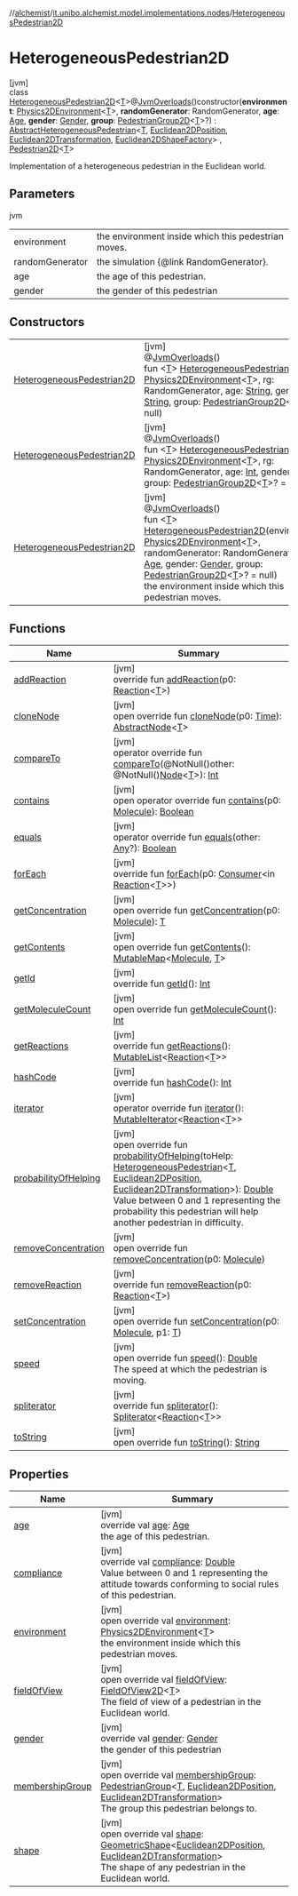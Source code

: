 //[alchemist](../../../index.md)/[it.unibo.alchemist.model.implementations.nodes](../index.md)/[HeterogeneousPedestrian2D](index.md)

# HeterogeneousPedestrian2D

[jvm]\
class [HeterogeneousPedestrian2D](index.md)<[T](index.md)>@[JvmOverloads](https://kotlinlang.org/api/latest/jvm/stdlib/kotlin.jvm/-jvm-overloads/index.html)()constructor(**environment**: [Physics2DEnvironment](../../it.unibo.alchemist.model.interfaces.environments/-physics2-d-environment/index.md)<[T](index.md)>, **randomGenerator**: RandomGenerator, **age**: [Age](../../it.unibo.alchemist.model.cognitiveagents.impact.individual/-age/index.md), **gender**: [Gender](../../it.unibo.alchemist.model.cognitiveagents.impact.individual/-gender/index.md), **group**: [PedestrianGroup2D](../../it.unibo.alchemist.model.interfaces/-pedestrian-group2-d/index.md)<[T](index.md)>?) : [AbstractHeterogeneousPedestrian](../-abstract-heterogeneous-pedestrian/index.md)<[T](index.md), [Euclidean2DPosition](../../it.unibo.alchemist.model.implementations.positions/-euclidean2-d-position/index.md), [Euclidean2DTransformation](../../it.unibo.alchemist.model.interfaces.geometry.euclidean2d/-euclidean2-d-transformation/index.md), [Euclidean2DShapeFactory](../../it.unibo.alchemist.model.interfaces.geometry.euclidean2d/-euclidean2-d-shape-factory/index.md)> , [Pedestrian2D](../../it.unibo.alchemist.model.interfaces/-pedestrian2-d/index.md)<[T](index.md)> 

Implementation of a heterogeneous pedestrian in the Euclidean world.

## Parameters

jvm

| | |
|---|---|
| environment | the environment inside which this pedestrian moves. |
| randomGenerator | the simulation {@link RandomGenerator}. |
| age | the age of this pedestrian. |
| gender | the gender of this pedestrian |

## Constructors

| | |
|---|---|
| [HeterogeneousPedestrian2D](-heterogeneous-pedestrian2-d.md) | [jvm]<br>@[JvmOverloads](https://kotlinlang.org/api/latest/jvm/stdlib/kotlin.jvm/-jvm-overloads/index.html)()<br>fun <[T](index.md)> [HeterogeneousPedestrian2D](-heterogeneous-pedestrian2-d.md)(env: [Physics2DEnvironment](../../it.unibo.alchemist.model.interfaces.environments/-physics2-d-environment/index.md)<[T](index.md)>, rg: RandomGenerator, age: [String](https://kotlinlang.org/api/latest/jvm/stdlib/kotlin/-string/index.html), gender: [String](https://kotlinlang.org/api/latest/jvm/stdlib/kotlin/-string/index.html), group: [PedestrianGroup2D](../../it.unibo.alchemist.model.interfaces/-pedestrian-group2-d/index.md)<[T](index.md)>? = null) |
| [HeterogeneousPedestrian2D](-heterogeneous-pedestrian2-d.md) | [jvm]<br>@[JvmOverloads](https://kotlinlang.org/api/latest/jvm/stdlib/kotlin.jvm/-jvm-overloads/index.html)()<br>fun <[T](index.md)> [HeterogeneousPedestrian2D](-heterogeneous-pedestrian2-d.md)(env: [Physics2DEnvironment](../../it.unibo.alchemist.model.interfaces.environments/-physics2-d-environment/index.md)<[T](index.md)>, rg: RandomGenerator, age: [Int](https://kotlinlang.org/api/latest/jvm/stdlib/kotlin/-int/index.html), gender: [String](https://kotlinlang.org/api/latest/jvm/stdlib/kotlin/-string/index.html), group: [PedestrianGroup2D](../../it.unibo.alchemist.model.interfaces/-pedestrian-group2-d/index.md)<[T](index.md)>? = null) |
| [HeterogeneousPedestrian2D](-heterogeneous-pedestrian2-d.md) | [jvm]<br>@[JvmOverloads](https://kotlinlang.org/api/latest/jvm/stdlib/kotlin.jvm/-jvm-overloads/index.html)()<br>fun <[T](index.md)> [HeterogeneousPedestrian2D](-heterogeneous-pedestrian2-d.md)(environment: [Physics2DEnvironment](../../it.unibo.alchemist.model.interfaces.environments/-physics2-d-environment/index.md)<[T](index.md)>, randomGenerator: RandomGenerator, age: [Age](../../it.unibo.alchemist.model.cognitiveagents.impact.individual/-age/index.md), gender: [Gender](../../it.unibo.alchemist.model.cognitiveagents.impact.individual/-gender/index.md), group: [PedestrianGroup2D](../../it.unibo.alchemist.model.interfaces/-pedestrian-group2-d/index.md)<[T](index.md)>? = null)<br>    the environment inside which this pedestrian moves. |

## Functions

| Name | Summary |
|---|---|
| [addReaction](../-homogeneous-physical-pedestrian2-d/index.md#-1914162920%2FFunctions%2F-267951372) | [jvm]<br>override fun [addReaction](../-homogeneous-physical-pedestrian2-d/index.md#-1914162920%2FFunctions%2F-267951372)(p0: [Reaction](../../it.unibo.alchemist.model.interfaces/-reaction/index.md)<[T](index.md)>) |
| [cloneNode](../-homogeneous-physical-pedestrian2-d/index.md#1410251741%2FFunctions%2F-267951372) | [jvm]<br>open override fun [cloneNode](../-homogeneous-physical-pedestrian2-d/index.md#1410251741%2FFunctions%2F-267951372)(p0: [Time](../../it.unibo.alchemist.model.interfaces/-time/index.md)): [AbstractNode](../-abstract-node/index.md)<[T](index.md)> |
| [compareTo](../-homogeneous-physical-pedestrian2-d/index.md#-635306233%2FFunctions%2F-267951372) | [jvm]<br>operator override fun [compareTo](../-homogeneous-physical-pedestrian2-d/index.md#-635306233%2FFunctions%2F-267951372)(@NotNull()other: @NotNull()[Node](../../it.unibo.alchemist.model.interfaces/-node/index.md)<[T](index.md)>): [Int](https://kotlinlang.org/api/latest/jvm/stdlib/kotlin/-int/index.html) |
| [contains](../-homogeneous-physical-pedestrian2-d/index.md#-1500024274%2FFunctions%2F-267951372) | [jvm]<br>open operator override fun [contains](../-homogeneous-physical-pedestrian2-d/index.md#-1500024274%2FFunctions%2F-267951372)(p0: [Molecule](../../it.unibo.alchemist.model.interfaces/-molecule/index.md)): [Boolean](https://kotlinlang.org/api/latest/jvm/stdlib/kotlin/-boolean/index.html) |
| [equals](../-homogeneous-physical-pedestrian2-d/index.md#1855273807%2FFunctions%2F-267951372) | [jvm]<br>operator override fun [equals](../-homogeneous-physical-pedestrian2-d/index.md#1855273807%2FFunctions%2F-267951372)(other: [Any](https://kotlinlang.org/api/latest/jvm/stdlib/kotlin/-any/index.html)?): [Boolean](https://kotlinlang.org/api/latest/jvm/stdlib/kotlin/-boolean/index.html) |
| [forEach](../-homogeneous-physical-pedestrian2-d/index.md#1514566078%2FFunctions%2F-267951372) | [jvm]<br>override fun [forEach](../-homogeneous-physical-pedestrian2-d/index.md#1514566078%2FFunctions%2F-267951372)(p0: [Consumer](https://docs.oracle.com/javase/8/docs/api/java/util/function/Consumer.html)<in [Reaction](../../it.unibo.alchemist.model.interfaces/-reaction/index.md)<[T](index.md)>>) |
| [getConcentration](../-homogeneous-physical-pedestrian2-d/index.md#-989109866%2FFunctions%2F-267951372) | [jvm]<br>open override fun [getConcentration](../-homogeneous-physical-pedestrian2-d/index.md#-989109866%2FFunctions%2F-267951372)(p0: [Molecule](../../it.unibo.alchemist.model.interfaces/-molecule/index.md)): [T](index.md) |
| [getContents](../-abstract-node/get-contents.md) | [jvm]<br>open override fun [getContents](../-abstract-node/get-contents.md)(): [MutableMap](https://kotlinlang.org/api/latest/jvm/stdlib/kotlin.collections/-mutable-map/index.html)<[Molecule](../../it.unibo.alchemist.model.interfaces/-molecule/index.md), [T](index.md)> |
| [getId](../-homogeneous-physical-pedestrian2-d/index.md#2063123767%2FFunctions%2F-267951372) | [jvm]<br>override fun [getId](../-homogeneous-physical-pedestrian2-d/index.md#2063123767%2FFunctions%2F-267951372)(): [Int](https://kotlinlang.org/api/latest/jvm/stdlib/kotlin/-int/index.html) |
| [getMoleculeCount](../-abstract-node/get-molecule-count.md) | [jvm]<br>open override fun [getMoleculeCount](../-abstract-node/get-molecule-count.md)(): [Int](https://kotlinlang.org/api/latest/jvm/stdlib/kotlin/-int/index.html) |
| [getReactions](../-homogeneous-physical-pedestrian2-d/index.md#-301186114%2FFunctions%2F-267951372) | [jvm]<br>override fun [getReactions](../-homogeneous-physical-pedestrian2-d/index.md#-301186114%2FFunctions%2F-267951372)(): [MutableList](https://kotlinlang.org/api/latest/jvm/stdlib/kotlin.collections/-mutable-list/index.html)<[Reaction](../../it.unibo.alchemist.model.interfaces/-reaction/index.md)<[T](index.md)>> |
| [hashCode](../-abstract-node/hash-code.md) | [jvm]<br>override fun [hashCode](../-abstract-node/hash-code.md)(): [Int](https://kotlinlang.org/api/latest/jvm/stdlib/kotlin/-int/index.html) |
| [iterator](../-abstract-node/iterator.md) | [jvm]<br>operator override fun [iterator](../-abstract-node/iterator.md)(): [MutableIterator](https://kotlinlang.org/api/latest/jvm/stdlib/kotlin.collections/-mutable-iterator/index.html)<[Reaction](../../it.unibo.alchemist.model.interfaces/-reaction/index.md)<[T](index.md)>> |
| [probabilityOfHelping](../-cognitive-physical-pedestrian2-d/index.md#-1298149345%2FFunctions%2F-267951372) | [jvm]<br>open override fun [probabilityOfHelping](../-cognitive-physical-pedestrian2-d/index.md#-1298149345%2FFunctions%2F-267951372)(toHelp: [HeterogeneousPedestrian](../../it.unibo.alchemist.model.interfaces/-heterogeneous-pedestrian/index.md)<[T](index.md), [Euclidean2DPosition](../../it.unibo.alchemist.model.implementations.positions/-euclidean2-d-position/index.md), [Euclidean2DTransformation](../../it.unibo.alchemist.model.interfaces.geometry.euclidean2d/-euclidean2-d-transformation/index.md)>): [Double](https://kotlinlang.org/api/latest/jvm/stdlib/kotlin/-double/index.html)<br>Value between 0 and 1 representing the probability this pedestrian will help another pedestrian in difficulty. |
| [removeConcentration](../-homogeneous-physical-pedestrian2-d/index.md#571173562%2FFunctions%2F-267951372) | [jvm]<br>open override fun [removeConcentration](../-homogeneous-physical-pedestrian2-d/index.md#571173562%2FFunctions%2F-267951372)(p0: [Molecule](../../it.unibo.alchemist.model.interfaces/-molecule/index.md)) |
| [removeReaction](../-homogeneous-physical-pedestrian2-d/index.md#982079025%2FFunctions%2F-267951372) | [jvm]<br>override fun [removeReaction](../-homogeneous-physical-pedestrian2-d/index.md#982079025%2FFunctions%2F-267951372)(p0: [Reaction](../../it.unibo.alchemist.model.interfaces/-reaction/index.md)<[T](index.md)>) |
| [setConcentration](../-homogeneous-physical-pedestrian2-d/index.md#-1479666879%2FFunctions%2F-267951372) | [jvm]<br>open override fun [setConcentration](../-homogeneous-physical-pedestrian2-d/index.md#-1479666879%2FFunctions%2F-267951372)(p0: [Molecule](../../it.unibo.alchemist.model.interfaces/-molecule/index.md), p1: [T](index.md)) |
| [speed](../-abstract-homogeneous-pedestrian/speed.md) | [jvm]<br>open override fun [speed](../-abstract-homogeneous-pedestrian/speed.md)(): [Double](https://kotlinlang.org/api/latest/jvm/stdlib/kotlin/-double/index.html)<br>The speed at which the pedestrian is moving. |
| [spliterator](../-abstract-node/spliterator.md) | [jvm]<br>override fun [spliterator](../-abstract-node/spliterator.md)(): [Spliterator](https://docs.oracle.com/javase/8/docs/api/java/util/Spliterator.html)<[Reaction](../../it.unibo.alchemist.model.interfaces/-reaction/index.md)<[T](index.md)>> |
| [toString](../-abstract-node/to-string.md) | [jvm]<br>open override fun [toString](../-abstract-node/to-string.md)(): [String](https://kotlinlang.org/api/latest/jvm/stdlib/kotlin/-string/index.html) |

## Properties

| Name | Summary |
|---|---|
| [age](index.md#724416019%2FProperties%2F-267951372) | [jvm]<br>override val [age](index.md#724416019%2FProperties%2F-267951372): [Age](../../it.unibo.alchemist.model.cognitiveagents.impact.individual/-age/index.md)<br>    the age of this pedestrian. |
| [compliance](index.md#-1605583891%2FProperties%2F-267951372) | [jvm]<br>override val [compliance](index.md#-1605583891%2FProperties%2F-267951372): [Double](https://kotlinlang.org/api/latest/jvm/stdlib/kotlin/-double/index.html)<br>Value between 0 and 1 representing the attitude towards conforming to social rules of this pedestrian. |
| [environment](environment.md) | [jvm]<br>open override val [environment](environment.md): [Physics2DEnvironment](../../it.unibo.alchemist.model.interfaces.environments/-physics2-d-environment/index.md)<[T](index.md)><br>    the environment inside which this pedestrian moves. |
| [fieldOfView](field-of-view.md) | [jvm]<br>open override val [fieldOfView](field-of-view.md): [FieldOfView2D](../../it.unibo.alchemist.model.implementations.geometry.euclidean2d/-field-of-view2-d/index.md)<[T](index.md)><br>The field of view of a pedestrian in the Euclidean world. |
| [gender](index.md#-1972679289%2FProperties%2F-267951372) | [jvm]<br>override val [gender](index.md#-1972679289%2FProperties%2F-267951372): [Gender](../../it.unibo.alchemist.model.cognitiveagents.impact.individual/-gender/index.md)<br>    the gender of this pedestrian |
| [membershipGroup](index.md#-2044945783%2FProperties%2F-267951372) | [jvm]<br>open override val [membershipGroup](index.md#-2044945783%2FProperties%2F-267951372): [PedestrianGroup](../../it.unibo.alchemist.model.interfaces/-pedestrian-group/index.md)<[T](index.md), [Euclidean2DPosition](../../it.unibo.alchemist.model.implementations.positions/-euclidean2-d-position/index.md), [Euclidean2DTransformation](../../it.unibo.alchemist.model.interfaces.geometry.euclidean2d/-euclidean2-d-transformation/index.md)><br>The group this pedestrian belongs to. |
| [shape](shape.md) | [jvm]<br>open override val [shape](shape.md): [GeometricShape](../../it.unibo.alchemist.model.interfaces.geometry/-geometric-shape/index.md)<[Euclidean2DPosition](../../it.unibo.alchemist.model.implementations.positions/-euclidean2-d-position/index.md), [Euclidean2DTransformation](../../it.unibo.alchemist.model.interfaces.geometry.euclidean2d/-euclidean2-d-transformation/index.md)><br>The shape of any pedestrian in the Euclidean world. |
